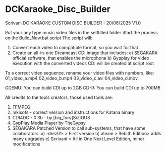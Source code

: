 # DCKaraoke_Disc_Builder
Scrivani DC KARAOKE CUSTOM DISC BUILDER - 20/06/2025 V1.0

Put your any type music video files in the selftitled folder
Start the process on the Build_Now.bat script
The script will:
1) Convert each video to compatible format, so you wait for that 
2) Create an all-in-one Dreamcast CDI image that includes: 
a) SEGAKARA official software, that enables the microphone 
b) Gypplay for video execution with the converted videos 
CDI will be created at script root 

To a correct video sequence, rename your video files with numbers, like:
01_video_a.mp4
02_video_b.mp4
03_video_c.avi
04_video_d.mov

GDEMU: You can build CDI up to 2GB
CD-R: You can build CDI up to 700MB

All credits to the tools creators, those used tools are: 
1) FFMPEG
2) mkisofs - correct version and instructions for Katana binary
3) CDI4DC - 0.3b - by [big_fury]SiZiOUS
4) GypPlay Media Player by TheGypsy
5) SEGAKARA Patched Version to call sub-systems, that have some colaborators:
   a) -drez01- > First version
   b) ateam > Rebith Edition> adds many upgrades
   c) Scrivani > All in One Next Level Edition, minor modifications
